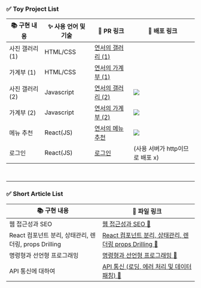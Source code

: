 ### ✅ Toy Project List
| 📚 구현 내용 | ✨ 사용 언어 및 기술 | 📌 PR 링크                                                                                                                            | 🔗 배포 링크 |
| --------- | ----- | ---------------------------------------------------------------------------------------------------------------------------------- | --------- |
| 사진 갤러리 (1) | HTML/CSS  | [ 연서의 갤러리 (1)](https://github.com/DO-SOPT-WEB/YeonseoJo/pull/1) ||
| 가계부 (1) | HTML/CSS  | [ 연서의 가계부 (1) ](https://github.com/DO-SOPT-WEB/YeonseoJo/pull/2)                           | |
| 사진 갤러리 (2) | Javascript  | [ 연서의 갤러리 (2)](https://github.com/DO-SOPT-WEB/YeonseoJo/pull/6)                                               |<a href="https://do-sopt-web.github.io/YeonseoJo/week2/aissgn1/"><img src="https://img.shields.io/badge/📸 연서의 갤러리 📸-A9BCF5?style=flat-square&logo=Undertale&logoColor=black&link=https://do-sopt-web.github.io/YeonseoJo/week2/aissgn1/"/></a> |
| 가계부 (2) | Javascript   | [ 연서의 가계부 (2) ](https://github.com/DO-SOPT-WEB/YeonseoJo/pull/7)   | <a href="https://do-sopt-web.github.io/YeonseoJo/week2/assign2/"><img src="https://img.shields.io/badge/💰 연서의 가계부 💰-A9BCF5?style=flat-square&logo=Undertale&logoColor=black&link=https://do-sopt-web.github.io/YeonseoJo/week2/assign2/"/></a>  |
| 메뉴 추천 | React(JS)| [ 연서의 메뉴 추천 ](https://github.com/DO-SOPT-WEB/YeonseoJo/pull/10) | <a href="https://recommend-menu-by-yeonseo.vercel.app/"><img src="https://img.shields.io/badge/🍱 오늘의 점메추 🍱-A9BCF5?style=flat-square&logo=Undertale&logoColor=black&link=https://recommend-menu-by-yeonseo.vercel.app/"/></a> |
| 로그인 | React(JS) | [ 로그인 ](https://github.com/DO-SOPT-WEB/YeonseoJo/pull/11) | (사용 서버가 http이므로 배포 x) |



<br/>
<hr/>

### ✅ Short Article List
| 📚 구현 내용 | 📌 파일 링크                                                                                                                         | 
| --------- | ---------------------------------------------------------------------------------------------------------------------------------- |
| 웹 접근성과 SEO | [ 웹 접근성과 SEO 💭](https://github.com/DO-SOPT-WEB/YeonseoJo/blob/main/article/%EC%9B%B9%EC%A0%91%EA%B7%BC%EC%84%B1%EA%B3%BCSEO.md)                                               | 
| React 컴포넌트 분리, 상태관리, 렌더링, props Drilling | [ React 컴포넌트 분리, 상태관리, 렌더링 props Drilling 💭 ](https://github.com/DO-SOPT-WEB/YeonseoJo/blob/main/article/React%EC%97%90%EB%8C%80%ED%95%98%EC%97%AC.md)                                               |
| 명령형과 선언형 프로그래밍 | [ 명령형과 선언형 프로그래밍 💭 ](https://github.com/DO-SOPT-WEB/YeonseoJo/blob/main/article/%EB%AA%85%EB%A0%B9%ED%98%95%EA%B3%BC%EC%84%A0%EC%96%B8%ED%98%95%ED%94%84%EB%A1%9C%EA%B7%B8%EB%9E%98%EB%B0%8D.md)                                               |
| API 통신에 대하여 | [ API 통신 (로딩, 에러 처리 및 데이터 패칭) 💭 ](https://github.com/GO-SOPT-WEB/YeonSeoJo/pull/12](https://github.com/DO-SOPT-WEB/YeonseoJo/blob/main/article/API%ED%86%B5%EC%8B%A0%EC%97%90%EB%8C%80%ED%95%98%EC%97%AC.md))                                               | 

